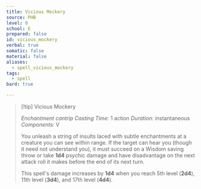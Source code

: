 ```yaml
---
title: Vicious Mockery
source: PHB
level: 0
school: E
prepared: false
id: vicious_mockery
verbal: true
somatic: false
material: false
aliases:
  - spell_vicious_mockery
tags:
  - spell
bard: true

---
```

>[!tip] Vicious Mockery
>
> *Enchantment cantrip*
> *Casting Time:* 1 action
> *Duration:* instantaneous
> *Components:* V
>
>You unleash a string of insults laced with subtle enchantments at a creature you can see within range. If the target can hear you (though it need not understand you), it must succeed on a Wisdom saving throw or take **1d4** psychic damage and have disadvantage on the next attack roll it makes before the end of its next turn.
>
>This spell's damage increases by **1d4** when you reach 5th level (**2d4**), 11th level (**3d4**), and 17th level (**4d4**).
>

